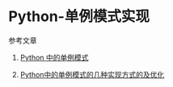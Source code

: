 # Python-单例模式实现

参考文章

1. [Python 中的单例模式](https://segmentfault.com/a/1190000008141049)

2. [Python中的单例模式的几种实现方式的及优化](https://www.cnblogs.com/huchong/p/8244279.html)
